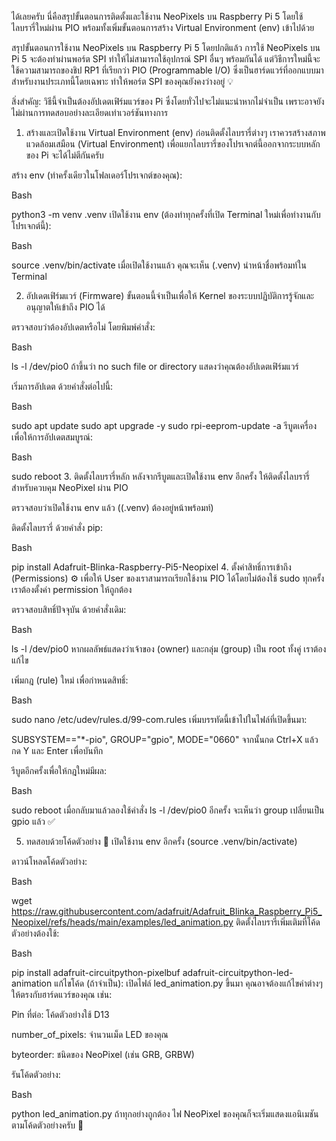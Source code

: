 ได้เลยครับ นี่คือสรุปขั้นตอนการติดตั้งและใช้งาน NeoPixels บน Raspberry Pi 5 โดยใช้ไลบรารี่ใหม่ผ่าน PIO พร้อมทั้งเพิ่มขั้นตอนการสร้าง Virtual Environment (env) เข้าไปด้วย

สรุปขั้นตอนการใช้งาน NeoPixels บน Raspberry Pi 5
โดยปกติแล้ว การใช้ NeoPixels บน Pi 5 จะต้องทำผ่านพอร์ต SPI ทำให้ไม่สามารถใช้อุปกรณ์ SPI อื่นๆ พร้อมกันได้ แต่วิธีการใหม่นี้จะใช้ความสามารถของชิป RP1 ที่เรียกว่า PIO (Programmable I/O) ซึ่งเป็นฮาร์ดแวร์ที่ออกแบบมาสำหรับงานประเภทนี้โดยเฉพาะ ทำให้พอร์ต SPI ของคุณยังคงว่างอยู่ 💡

สิ่งสำคัญ: วิธีนี้จำเป็นต้องอัปเดตเฟิร์มแวร์ของ Pi ซึ่งโดยทั่วไปจะไม่แนะนำหากไม่จำเป็น เพราะอาจยังไม่ผ่านการทดสอบอย่างละเอียดเท่าเวอร์ชันทางการ

1. สร้างและเปิดใช้งาน Virtual Environment (env)
ก่อนติดตั้งไลบรารี่ต่างๆ เราควรสร้างสภาพแวดล้อมเสมือน (Virtual Environment) เพื่อแยกไลบรารี่ของโปรเจกต์นี้ออกจากระบบหลักของ Pi จะได้ไม่ตีกันครับ

สร้าง env (ทำครั้งเดียวในโฟลเดอร์โปรเจกต์ของคุณ):

Bash

python3 -m venv .venv
เปิดใช้งาน env (ต้องทำทุกครั้งที่เปิด Terminal ใหม่เพื่อทำงานกับโปรเจกต์นี้):

Bash

source .venv/bin/activate
เมื่อเปิดใช้งานแล้ว คุณจะเห็น (.venv) นำหน้าชื่อพร้อมท์ใน Terminal

2. อัปเดตเฟิร์มแวร์ (Firmware)
ขั้นตอนนี้จำเป็นเพื่อให้ Kernel ของระบบปฏิบัติการรู้จักและอนุญาตให้เข้าถึง PIO ได้

ตรวจสอบว่าต้องอัปเดตหรือไม่ โดยพิมพ์คำสั่ง:

Bash

ls -l /dev/pio0
ถ้าขึ้นว่า no such file or directory แสดงว่าคุณต้องอัปเดตเฟิร์มแวร์

เริ่มการอัปเดต ด้วยคำสั่งต่อไปนี้:

Bash

sudo apt update
sudo apt upgrade -y
sudo rpi-eeprom-update -a
รีบูตเครื่องเพื่อให้การอัปเดตสมบูรณ์:

Bash

sudo reboot
3. ติดตั้งไลบรารี่หลัก
หลังจากรีบูตและเปิดใช้งาน env อีกครั้ง ให้ติดตั้งไลบรารี่สำหรับควบคุม NeoPixel ผ่าน PIO

ตรวจสอบว่าเปิดใช้งาน env แล้ว ((.venv) ต้องอยู่หน้าพร้อมท์)

ติดตั้งไลบรารี่ ด้วยคำสั่ง pip:

Bash

pip install Adafruit-Blinka-Raspberry-Pi5-Neopixel
4. ตั้งค่าสิทธิ์การเข้าถึง (Permissions) ⚙️
เพื่อให้ User ของเราสามารถเรียกใช้งาน PIO ได้โดยไม่ต้องใช้ sudo ทุกครั้ง เราต้องตั้งค่า permission ให้ถูกต้อง

ตรวจสอบสิทธิ์ปัจจุบัน ด้วยคำสั่งเดิม:

Bash

ls -l /dev/pio0
หากผลลัพธ์แสดงว่าเจ้าของ (owner) และกลุ่ม (group) เป็น root ทั้งคู่ เราต้องแก้ไข

เพิ่มกฎ (rule) ใหม่ เพื่อกำหนดสิทธิ์:

Bash

sudo nano /etc/udev/rules.d/99-com.rules
เพิ่มบรรทัดนี้เข้าไปในไฟล์ที่เปิดขึ้นมา:

SUBSYSTEM=="*-pio", GROUP="gpio", MODE="0660"
จากนั้นกด Ctrl+X แล้วกด Y และ Enter เพื่อบันทึก

รีบูตอีกครั้งเพื่อให้กฎใหม่มีผล:

Bash

sudo reboot
เมื่อกลับมาแล้วลองใช้คำสั่ง ls -l /dev/pio0 อีกครั้ง จะเห็นว่า group เปลี่ยนเป็น gpio แล้ว ✅

5. ทดสอบด้วยโค้ดตัวอย่าง 🚀
เปิดใช้งาน env อีกครั้ง (source .venv/bin/activate)

ดาวน์โหลดโค้ดตัวอย่าง:

Bash

wget https://raw.githubusercontent.com/adafruit/Adafruit_Blinka_Raspberry_Pi5_Neopixel/refs/heads/main/examples/led_animation.py
ติดตั้งไลบรารี่เพิ่มเติมที่โค้ดตัวอย่างต้องใช้:

Bash

pip install adafruit-circuitpython-pixelbuf adafruit-circuitpython-led-animation
แก้ไขโค้ด (ถ้าจำเป็น): เปิดไฟล์ led_animation.py ขึ้นมา คุณอาจต้องแก้ไขค่าต่างๆ ให้ตรงกับฮาร์ดแวร์ของคุณ เช่น:

Pin ที่ต่อ: โค้ดตัวอย่างใช้ D13

number_of_pixels: จำนวนเม็ด LED ของคุณ

byteorder: ชนิดของ NeoPixel (เช่น GRB, GRBW)

รันโค้ดตัวอย่าง:

Bash

python led_animation.py
ถ้าทุกอย่างถูกต้อง ไฟ NeoPixel ของคุณก็จะเริ่มแสดงแอนิเมชันตามโค้ดตัวอย่างครับ 🎉